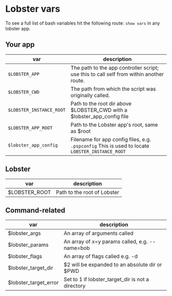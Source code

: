 # Lobster vars

To see a full list of bash variables hit the following route: `show vars` in any lobster app.

## Your app
| var | description |
|----------|----------|
| `$LOBSTER_APP` | The path to the app controller script; use this to call self from within another route. |
| `$LOBSTER_CWD` | The path from which the script was originally called. |
| `$LOBSTER_INSTANCE_ROOT` | Path to the root dir above $LOBSTER_CWD with a $lobster_app_config file |
| `$LOBSTER_APP_ROOT` | Path to the Lobster app's root, same as $root |
| `$lobster_app_config` | Filename for app config files, e.g. `.pspconfig`  This is used to locate `LOBSTER_INSTANCE_ROOT` |

## Lobster
| var | description |
|----------|----------|
| $LOBSTER_ROOT | Path to the root of Lobster |

## Command-related
| var | description |
|----------|----------|
| $lobster_args | An array of arguments called |
| $lobster_params | An array of x=y params called, e.g. --name=bob |
| $lobster_flags | An array of flags called e.g. -d |
| $lobster_target_dir | $2 will be expanded to an absolute dir or $PWD |
| $lobster_target_error | Set to 1 if lobster_target_dir is not a directory |
